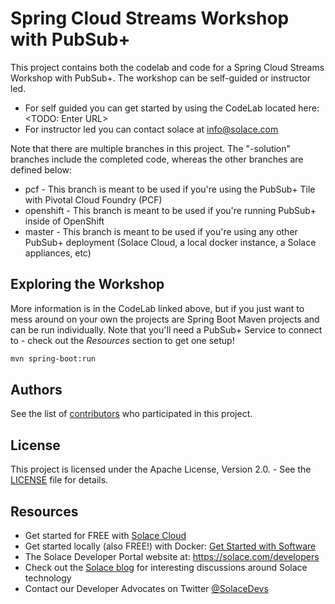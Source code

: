 # Spring Cloud Streams Workshop with PubSub+

This project contains both the codelab and code for a Spring Cloud Streams Workshop with PubSub+.
The workshop can be self-guided or instructor led. 
* For self guided you can get started by using the CodeLab located here: <TODO: Enter URL> 
* For instructor led you can contact solace at info@solace.com 

Note that there are multiple branches in this project. The "-solution" branches include the completed code, whereas the other branches are defined below:  
* pcf - This branch is meant to be used if you're using the PubSub+ Tile with Pivotal Cloud Foundry (PCF)
* openshift - This branch is meant to be used if you're running PubSub+ inside of OpenShift
* master - This branch is meant to be used if you're using any other PubSub+ deployment (Solace Cloud, a local docker instance, a Solace appliances, etc)

## Exploring the Workshop
More information is in the CodeLab linked above, but if you just want to mess around on your own the projects are Spring Boot Maven projects and can be run individually. Note that you'll need a PubSub+ Service to connect to - check out the *Resources* section to get one setup! 

```bash
mvn spring-boot:run
```

## Authors

See the list of [contributors](https://github.com/TODO/contributors) who participated in this project.

## License

This project is licensed under the Apache License, Version 2.0. - See the [LICENSE](LICENSE) file for details.

## Resources

- Get started for FREE with [Solace Cloud](https://console.solace.cloud)
- Get started locally (also FREE!) with Docker: [Get Started with Software](https://solace.com/software/getting-started/)
- The Solace Developer Portal website at: https://solace.com/developers
- Check out the [Solace blog](https://solace.com/blog) for interesting discussions around Solace technology
- Contact our Developer Advocates on Twitter [@SolaceDevs](https://twitter.com/SolaceDevs)
